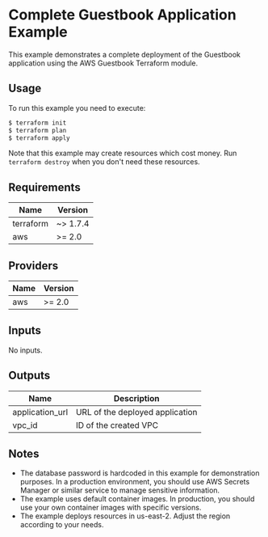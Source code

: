 # Complete Guestbook Application Example

This example demonstrates a complete deployment of the Guestbook application using the AWS Guestbook Terraform module.

## Usage

To run this example you need to execute:

```bash
$ terraform init
$ terraform plan
$ terraform apply
```

Note that this example may create resources which cost money. Run `terraform destroy` when you don't need these resources.

## Requirements

| Name | Version |
|------|---------|
| terraform | ~> 1.7.4 |
| aws | >= 2.0 |

## Providers

| Name | Version |
|------|---------|
| aws | >= 2.0 |

## Inputs

No inputs.

## Outputs

| Name | Description |
|------|-------------|
| application_url | URL of the deployed application |
| vpc_id | ID of the created VPC |

## Notes

- The database password is hardcoded in this example for demonstration purposes. In a production environment, you should use AWS Secrets Manager or similar service to manage sensitive information.
- The example uses default container images. In production, you should use your own container images with specific versions.
- The example deploys resources in us-east-2. Adjust the region according to your needs. 